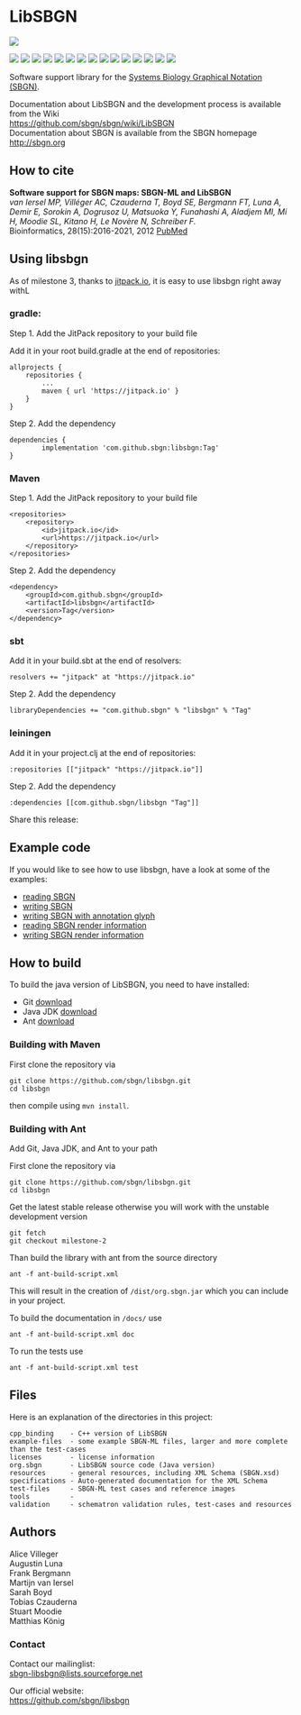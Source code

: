 # LibSBGN
[![](https://jitpack.io/v/sbgn/libsbgn.svg)](https://jitpack.io/#sbgn/libsbgn)

[![](https://github.com/tczauderna/libsbgn/actions/workflows/jdk8-ant-build.yml/badge.svg)](https://github.com/tczauderna/libsbgn/actions/workflows/jdk8-ant-build.yml) [![](https://github.com/tczauderna/libsbgn/actions/workflows/jdk8-ant-docs.yml/badge.svg)](https://github.com/tczauderna/libsbgn/actions/workflows/jdk8-ant-docs.yml) [![](https://github.com/tczauderna/libsbgn/actions/workflows/jdk8-ant-tests.yml/badge.svg)](https://github.com/tczauderna/libsbgn/actions/workflows/jdk8-ant-tests.yml) [![](https://github.com/tczauderna/libsbgn/actions/workflows/jdk11-ant-build.yml/badge.svg)](https://github.com/tczauderna/libsbgn/actions/workflows/jdk11-ant-build.yml) [![](https://github.com/tczauderna/libsbgn/actions/workflows/jdk11-ant-docs.yml/badge.svg)](https://github.com/tczauderna/libsbgn/actions/workflows/jdk11-ant-docs.yml) [![](https://github.com/tczauderna/libsbgn/actions/workflows/jdk11-ant-tests.yml/badge.svg)](https://github.com/tczauderna/libsbgn/actions/workflows/jdk11-ant-tests.yml) [![](https://github.com/tczauderna/libsbgn/actions/workflows/jdk16-ant-build.yml/badge.svg)](https://github.com/tczauderna/libsbgn/actions/workflows/jdk16-ant-build.yml) [![](https://github.com/tczauderna/libsbgn/actions/workflows/jdk16-ant-docs.yml/badge.svg)](https://github.com/tczauderna/libsbgn/actions/workflows/jdk16-ant-docs.yml) [![](https://github.com/tczauderna/libsbgn/actions/workflows/jdk16-ant-tests.yml/badge.svg)](https://github.com/tczauderna/libsbgn/actions/workflows/jdk16-ant-tests.yml) [![](https://github.com/tczauderna/libsbgn/actions/workflows/jdk17-ant-build.yml/badge.svg)](https://github.com/tczauderna/libsbgn/actions/workflows/jdk17-ant-build.yml) [![](https://github.com/tczauderna/libsbgn/actions/workflows/jdk17-ant-docs.yml/badge.svg)](https://github.com/tczauderna/libsbgn/actions/workflows/jdk17-ant-docs.yml) [![](https://github.com/tczauderna/libsbgn/actions/workflows/jdk17-ant-tests.yml/badge.svg)](https://github.com/tczauderna/libsbgn/actions/workflows/jdk17-ant-tests.yml) [![](https://github.com/tczauderna/libsbgn/actions/workflows/jdk21-ant-build.yml/badge.svg)](https://github.com/tczauderna/libsbgn/actions/workflows/jdk21-ant-build.yml) [![](https://github.com/tczauderna/libsbgn/actions/workflows/jdk21-ant-docs.yml/badge.svg)](https://github.com/tczauderna/libsbgn/actions/workflows/jdk21-ant-docs.yml) [![](https://github.com/tczauderna/libsbgn/actions/workflows/jdk21-ant-tests.yml/badge.svg)](https://github.com/tczauderna/libsbgn/actions/workflows/jdk21-ant-tests.yml)


Software support library for the [Systems Biology Graphical Notation (SBGN)](http://www.sbgn.org).

Documentation about LibSBGN and the development process is available from the Wiki  
https://github.com/sbgn/sbgn/wiki/LibSBGN  
Documentation about SBGN is available from the SBGN homepage    
http://sbgn.org

## How to cite
**Software support for SBGN maps: SBGN-ML and LibSBGN**  
*van Iersel MP, Villéger AC, Czauderna T, Boyd SE, Bergmann FT, Luna A, Demir E, Sorokin A, Dogrusoz U, Matsuoka Y, Funahashi A, Aladjem MI, Mi H, Moodie SL, Kitano H, Le Novère N, Schreiber F.*  
Bioinformatics, 28(15):2016-2021, 2012 [PubMed](https://www.ncbi.nlm.nih.gov/pubmed/22581176)

## Using libsbgn

As of milestone 3, thanks to [jitpack.io](https://jitpack.io/#sbgn/libsbgn), it is easy to use libsbgn right away withL 

### gradle: 

Step 1. Add the JitPack repository to your build file

Add it in your root build.gradle at the end of repositories:

	allprojects {
		repositories {
			...
			maven { url 'https://jitpack.io' }
		}
	}
Step 2. Add the dependency

	dependencies {
	        implementation 'com.github.sbgn:libsbgn:Tag'
	}


### Maven
Step 1. Add the JitPack repository to your build file

	<repositories>
		<repository>
		    <id>jitpack.io</id>
		    <url>https://jitpack.io</url>
		</repository>
	</repositories>
Step 2. Add the dependency

	<dependency>
	    <groupId>com.github.sbgn</groupId>
	    <artifactId>libsbgn</artifactId>
	    <version>Tag</version>
	</dependency> 

### sbt

Add it in your build.sbt at the end of resolvers:

 
    resolvers += "jitpack" at "https://jitpack.io"
        
    
Step 2. Add the dependency

	
	libraryDependencies += "com.github.sbgn" % "libsbgn" % "Tag"

### leiningen

Add it in your project.clj at the end of repositories:

 
    :repositories [["jitpack" "https://jitpack.io"]]
        
    
Step 2. Add the dependency

	
	:dependencies [[com.github.sbgn/libsbgn "Tag"]]	
Share this release: 

## Example code
If you would like to see how to use libsbgn, have a look at some of the examples: 

* [reading SBGN](org.sbgn/examples/org/sbgn/ReadExample.java)
* [writing SBGN](org.sbgn/examples/org/sbgn/WriteExample.java)
* [writing SBGN with annotation glyph](org.sbgn/examples/org/sbgn/WriteExampleAnnotation.java)
* [reading SBGN render information](org.sbgn/examples/org/sbgn/ReadExampleWithRender.java)
* [writing SBGN render information](org.sbgn/examples/org/sbgn/WriteRenderExtensionExample.java)


## How to build

To build the java version of LibSBGN, you need to have installed:

* Git [download](https://git-scm.com/downloads)
* Java JDK [download](http://www.oracle.com/technetwork/java/javase/downloads/index-jsp-138363.html)
* Ant [download](https://ant.apache.org/bindownload.cgi)

### Building with Maven

First clone the repository via
```
git clone https://github.com/sbgn/libsbgn.git
cd libsbgn
```

then compile using `mvn install`.


### Building with Ant

Add Git, Java JDK, and Ant to your path

First clone the repository via
```
git clone https://github.com/sbgn/libsbgn.git
cd libsbgn
```

Get the latest stable release otherwise you will work with the unstable development version
```
git fetch
git checkout milestone-2
```

Than build the library with ant from the source directory
```
ant -f ant-build-script.xml
```
This will result in the creation of `/dist/org.sbgn.jar` which you can include in your project.

To build the documentation in `/docs/` use
```
ant -f ant-build-script.xml doc
```

To run the tests use 
```
ant -f ant-build-script.xml test
``` 

## Files

Here is an explanation of the directories in this project:


    cpp_binding    - C++ version of LibSBGN  
    example-files  - some example SBGN-ML files, larger and more complete than the test-cases  
    licenses       - license information  
    org.sbgn       - LibSBGN source code (Java version)  
    resources      - general resources, including XML Schema (SBGN.xsd)  
    specifications - Auto-generated documentation for the XML Schema  
	test-files     - SBGN-ML test cases and reference images  
    tools		   - 
    validation     - schematron validation rules, test-cases and resources  
    

## Authors

Alice Villeger  
Augustin Luna  
Frank Bergmann  
Martijn van Iersel  
Sarah Boyd  
Tobias Czauderna  
Stuart Moodie  
Matthias König  

### Contact

Contact our mailinglist:  
sbgn-libsbgn@lists.sourceforge.net

Our official website:  
https://github.com/sbgn/libsbgn
